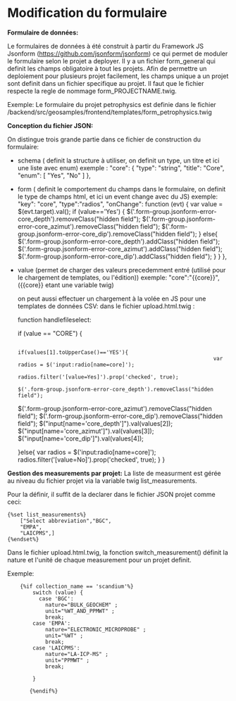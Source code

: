 # Modification du formulaire  

**Formulaire de données:**

Le formulaires de données à été construit à partir du Framework JS Jsonform (https://github.com/jsonform/jsonform)
ce qui permet de moduler le formulaire selon le projet a deployer.
Il y a un fichier form_general qui definit les champs obligatoire à tout les projets.
Afin de permettre un deploiement pour plusieurs projet facilement, les champs unique a un projet sont definit dans un fichier specifique au projet.
Il faut que le fichier respecte la regle de nommage form_PROJECTNAME.twig.

Exemple: Le formulaire du projet petrophysics est definie dans le fichier /backend/src/geosamples/frontend/templates/form_petrophysics.twig



**Conception du fichier JSON:**

On distingue trois grande partie dans ce fichier de construction du formulaire:

- schema ( definit la structure à utiliser, on definit un type, un titre et ici une liste avec enum) 
	exemple :
	"core": {
	      "type": "string",
	      "title": "Core",
	      "enum": [ "Yes", "No" ]
	    },
- form ( definit le comportement du champs dans le formulaire, on definit le type de champs html, et ici un event change avec du JS) 
	exemple: 
	"key": "core",
	"type":"radios",
	 "onChange": function (evt) {
		var value = $(evt.target).val();
		if (value=='Yes') {
		$('.form-group.jsonform-error-core_depth').removeClass("hidden field");
		$('.form-group.jsonform-error-core_azimut').removeClass("hidden field");
		$('.form-group.jsonform-error-core_dip').removeClass("hidden field");
		}
		else{
		$('.form-group.jsonform-error-core_depth').addClass("hidden field");
		$('.form-group.jsonform-error-core_azimut').addClass("hidden field");
		$('.form-group.jsonform-error-core_dip').addClass("hidden field");
		}
	      }
	},


- value (permet de charger des valeurs precedemment entré (utilisé pour le chargement de templates, ou l'édition))
exemple:
	"core":"{{core}}", ({{core}} etant une variable twig)

	on peut aussi effectuer un chargement à la volée en JS pour une templates de données CSV: 
	dans le fichier upload.html.twig : 
	
	function handlefileselect:  

	if (value == "CORE") {
								   
																if(values[1].toUpperCase()=='YES'){
																	var radios = $('input:radio[name=core]');
																	radios.filter('[value=Yes]').prop('checked', true);
																	$('.form-group.jsonform-error-core_depth').removeClass("hidden field");

	$('.form-group.jsonform-error-core_azimut').removeClass("hidden field");
																	$('.form-group.jsonform-error-core_dip').removeClass("hidden field");
																	$("input[name='core_depth']").val(values[2]);
																         $("input[name='core_azimut']").val(values[3]);
																        $("input[name='core_dip']").val(values[4]);
								   
   
   	}else{
   	var radios = $('input:radio[name=core]');
   	radios.filter('[value=No]').prop('checked', true);
	}
	}


	

**Gestion des measurements par projet:**
La liste de measurment est gérée au niveau du fichier projet via la variable twig list_measurements.

Pour la définir, il suffit de la declarer dans le fichier JSON projet comme ceci:

	{%set list_measurements%}
		["Select abbreviation","BGC",
		"EMPA",
		"LAICPMS",]
	{%endset%}

Dans le fichier upload.html.twig, la fonction switch_measurement() définit la nature et l'unité de chaque measurement pour un projet definit.

Exemple: 

		{%if collection_name == 'scandium'%}
			switch (value) {
			  case 'BGC':
				nature="BULK_GEOCHEM" ;
				unit="%WT_AND_PPMWT" ;
				break;
			case 'EMPA':
				nature="ELECTRONIC_MICROPROBE" ;
				unit="%WT" ;
				break;
			case 'LAICPMS':
				nature="LA-ICP-MS" ;
				unit="PPMWT" ;
				break;

			}

		   {%endif%}





